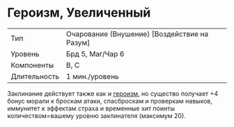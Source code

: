 
# Героизм, Увеличенный
| | |
|---|---|
|Тип|Очарование (Внушение) [Воздействие на Разум]|
|Уровень| Брд 5, Маг/Чар 6|
|Компоненты| В, С|
|Длительность| 1 мин./уровень|

Заклинание действует также как и [героизм](героизм.md), но существо получает +4 бонус морали к броскам атаки, спасброскам и проверкам навыков, иммунитет к эффектам страха и временные хит поинты количеством=вашему уровню заклинателя (максимум 20).
